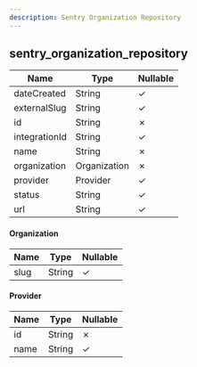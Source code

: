 ```yaml
---
description: Sentry Organization Repository
---
```

sentry_organization_repository
------------------------------

| **Name**      | **Type**     | **Nullable** |
| ------------- | ------------ | ------------ |
| dateCreated   | String       | &check;      |
| externalSlug  | String       | &check;      |
| id            | String       | &cross;      |
| integrationId | String       | &check;      |
| name          | String       | &cross;      |
| organization  | Organization | &cross;      |
| provider      | Provider     | &check;      |
| status        | String       | &check;      |
| url           | String       | &check;      |

#### Organization
| **Name** | **Type** | **Nullable** |
| -------- | -------- | ------------ |
| slug     | String   | &check;      |

#### Provider
| **Name** | **Type** | **Nullable** |
| -------- | -------- | ------------ |
| id       | String   | &cross;      |
| name     | String   | &check;      |
